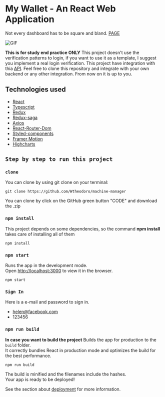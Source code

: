 # My Wallet - An React Web Application

Not every dashboard has to be square and bland.
[PAGE](https://priceless-wozniak-c035f9.netlify.app/)

![GIF](https://66.media.tumblr.com/d779752ccf40fcad7f8bb1a9b1b6c36e/tumblr_pv91snm0GG1s9a9yjo1_400.gif)

<!-- The application was also created with responsiveness in mind.(space, space)
![GIFmobile](https://66.media.tumblr.com/d779752ccf40fcad7f8bb1a9b1b6c36e/tumblr_pv91snm0GG1s9a9yjo1_400.gif) -->

**This is for study end practice ONLY** This project doesn't use the verification patterns to login, if you want to use it as a template, I suggest you implement a real login verification. This project have integration with thia [API](https://github.com/tractian/fake-api). Feel free to clone this repository and integrate with your own backend or any other integration. From now on it is up to you.

## Technologies used
 - [React](https://reactjs.org/) 
 - [Typescript](https://www.typescriptlang.org/)
 - [Redux](https://redux.js.org/)
 - [Redux-saga](https://redux-saga.js.org/)
 - [Axios](https://github.com/axios/axios)
 - [React-Router-Dom](https://reactrouter.com/web/guides/quick-start)
 - [Styled-components](https://styled-components.com/)
 - [Framer Motion](https://www.framer.com/motion/)
 - [Highcharts](https://www.highcharts.com/) 

## `Step by step to run this project`

### `clone`
You can clone by using git clone on your terminal:

    git clone https://github.com/Wtheodoro/machine-manager

You can clone by click on the GitHub green button "CODE" and download the .zip

### `npm install`
This project depends on some dependencies, so the command **npm install** takes care of installing all of them

    npm install


### `npm start`
Runs the app in the development mode.\
Open [http://localhost:3000](http://localhost:3000) to view it in the browser.

    npm start


### `Sign In`
Here is a e-mail and password to sign in.
- helen@facebook.com
- 123456

### `npm run build`
**In case you want to build the project**
Builds the app for production to the `build` folder.\
It correctly bundles React in production mode and optimizes the build for the best performance.

    npm run build

The build is minified and the filenames include the hashes.\
Your app is ready to be deployed!

See the section about [deployment](https://facebook.github.io/create-react-app/docs/deployment) for more information.